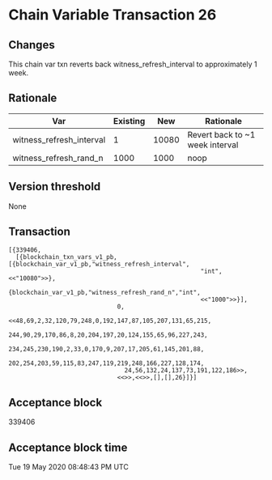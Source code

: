 # Chain Variable Transaction 26

## Changes

This chain var txn reverts back witness_refresh_interval to approximately 1 week.

## Rationale

| Var                      	| Existing  	| New   	| Rationale                                                                    	|
|--------------------------	|-----------	|-------	|------------------------------------------------------------------------------	|
| witness_refresh_interval 	| 1 	        | 10080	    | Revert back to ~1 week interval       	                                    |
| witness_refresh_rand_n   	| 1000 	        | 1000	    | noop                                                                          |

## Version threshold

None

## Transaction

```
[{339406,
  [{blockchain_txn_vars_v1_pb,[{blockchain_var_v1_pb,"witness_refresh_interval",
                                                     "int",<<"10080">>},
                               {blockchain_var_v1_pb,"witness_refresh_rand_n","int",
                                                     <<"1000">>}],
                              0,
                              <<48,69,2,32,120,79,248,0,192,147,87,105,207,131,65,215,
                                244,90,29,170,86,8,20,204,197,20,124,155,65,96,227,243,
                                234,245,230,190,2,33,0,170,9,207,17,205,61,145,201,88,
                                202,254,203,59,115,83,247,119,219,248,166,227,128,174,
                                24,56,132,24,137,73,191,122,186>>,
                              <<>>,<<>>,[],[],26}]}]
```

## Acceptance block
339406

## Acceptance block time
Tue 19 May 2020 08:48:43 PM UTC
